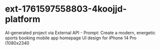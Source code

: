 # ext-1761597558803-4koojjd-platform
AI-generated project via External API - Prompt: Create a modern, energetic sports booking mobile app homepage UI design for iPhone 14 Pro (1080x2340
